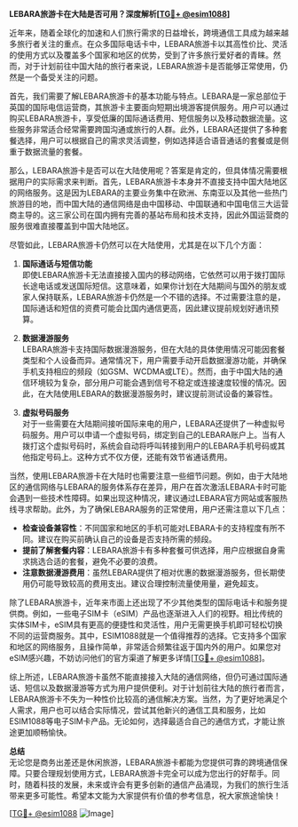 **LEBARA旅游卡在大陆是否可用？深度解析[[TG💪+ @esim1088](https://t.me/s/esim1088)]**

近年来，随着全球化的加速和人们旅行需求的日益增长，跨境通信工具成为越来越多旅行者关注的重点。在众多国际电话卡中，LEBARA旅游卡以其高性价比、灵活的使用方式以及覆盖多个国家和地区的优势，受到了许多旅行爱好者的青睐。然而，对于计划前往中国大陆的旅行者来说，LEBARA旅游卡是否能够正常使用，仍然是一个备受关注的问题。

首先，我们需要了解LEBARA旅游卡的基本功能与特点。LEBARA是一家总部位于英国的国际电信运营商，其旅游卡主要面向短期出境游客提供服务。用户可以通过购买LEBARA旅游卡，享受低廉的国际通话费用、短信服务以及移动数据流量。这些服务非常适合经常需要跨国沟通或旅行的人群。此外，LEBARA还提供了多种套餐选择，用户可以根据自己的需求灵活调整，例如选择适合语音通话的套餐或是侧重于数据流量的套餐。

那么，LEBARA旅游卡是否可以在大陆使用呢？答案是肯定的，但具体情况需要根据用户的实际需求来判断。首先，LEBARA旅游卡本身并不直接支持中国大陆地区的网络服务。这是因为LEBARA的主要业务集中在欧洲、东南亚以及其他一些热门旅游目的地，而中国大陆的通信网络是由中国移动、中国联通和中国电信三大运营商主导的。这三家公司在国内拥有完善的基站布局和技术支持，因此外国运营商的服务很难直接覆盖到中国大陆地区。

尽管如此，LEBARA旅游卡仍然可以在大陆使用，尤其是在以下几个方面：

1. **国际通话与短信功能**  
   即使LEBARA旅游卡无法直接接入国内的移动网络，它依然可以用于拨打国际长途电话或发送国际短信。这意味着，如果你计划在大陆期间与国外的朋友或家人保持联系，LEBARA旅游卡仍然是一个不错的选择。不过需要注意的是，国际通话和短信的资费可能会比国内通信更高，因此建议提前规划好通讯预算。

2. **数据漫游服务**  
   LEBARA旅游卡支持国际数据漫游服务，但在大陆的具体使用情况可能因套餐类型和个人设备而异。通常情况下，用户需要手动开启数据漫游功能，并确保手机支持相应的频段（如GSM、WCDMA或LTE）。然而，由于中国大陆的通信环境较为复杂，部分用户可能会遇到信号不稳定或连接速度较慢的情况。因此，在大陆使用LEBARA的数据漫游服务时，建议提前测试设备的兼容性。

3. **虚拟号码服务**  
   对于一些需要在大陆期间接听国际来电的用户，LEBARA还提供了一种虚拟号码服务。用户可以申请一个虚拟号码，绑定到自己的LEBARA账户上。当有人拨打这个虚拟号码时，系统会自动将呼叫转接到用户的LEBARA手机号码或其他指定号码上。这种方式不仅方便，还能有效节省通话费用。

当然，使用LEBARA旅游卡在大陆时也需要注意一些细节问题。例如，由于大陆地区的通信网络与LEBARA的服务体系存在差异，用户在首次激活LEBARA卡时可能会遇到一些技术性障碍。如果出现这种情况，建议通过LEBARA官方网站或客服热线寻求帮助。此外，为了确保LEBARA服务的正常使用，用户还需注意以下几点：

- **检查设备兼容性**：不同国家和地区的手机可能对LEBARA卡的支持程度有所不同。建议在购买前确认自己的设备是否支持所需的频段。
- **提前了解套餐内容**：LEBARA旅游卡有多种套餐可供选择，用户应根据自身需求挑选合适的套餐，避免不必要的浪费。
- **注意数据漫游费用**：虽然LEBARA提供了相对优惠的数据漫游服务，但长期使用仍可能导致较高的费用支出。建议合理控制流量使用量，避免超支。

除了LEBARA旅游卡，近年来市面上还出现了不少其他类型的国际电话卡和服务提供商。例如，一些电子SIM卡（eSIM）产品也逐渐进入人们的视野。相比传统的实体SIM卡，eSIM具有更高的便捷性和灵活性，用户无需更换手机即可轻松切换不同的运营商服务。其中，ESIM1088就是一个值得推荐的选择。它支持多个国家和地区的网络服务，且操作简单，非常适合频繁往返于国内外的用户。如果您对eSIM感兴趣，不妨访问他们的官方渠道了解更多详情[[TG💪+ @esim1088](https://t.me/s/esim1088)]。

综上所述，LEBARA旅游卡虽然不能直接接入大陆的通信网络，但仍可通过国际通话、短信以及数据漫游等方式为用户提供便利。对于计划前往大陆的旅行者而言，LEBARA旅游卡不失为一种性价比较高的通信解决方案。当然，为了更好地满足个人需求，用户也可以结合实际情况，尝试其他新兴的通信工具和服务，比如ESIM1088等电子SIM卡产品。无论如何，选择最适合自己的通信方式，才能让旅途更加顺畅愉快。

**总结**  
无论您是商务出差还是休闲旅游，LEBARA旅游卡都能为您提供可靠的跨境通信保障。只要合理规划使用方式，LEBARA旅游卡完全可以成为您出行的好帮手。同时，随着科技的发展，未来或许会有更多创新的通信产品涌现，为我们的旅行生活带来更多可能性。希望本文能为大家提供有价值的参考信息，祝大家旅途愉快！

[[TG💪+ @esim1088](https://t.me/s/esim1088) ![Image](https://i.postimg.cc/4NQfJmqS/Snipaste-2025-05-13-00-14-12.png)]